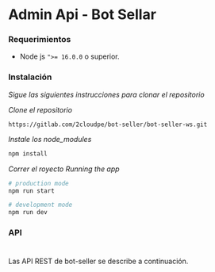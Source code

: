 # Admin Api - Bot Sellar
### Requerimientos

- Node js  `">= 16.0.0` o superior.

### Instalación

_Sigue las siguientes instrucciones para clonar el repositorio_

_Clone el repositorio_

```
https://gitlab.com/2cloudpe/bot-seller/bot-seller-ws.git
```

_Instale los node_modules_

```bash
npm install
```

_Correr el royecto Running the app_

```bash
# production mode
npm run start

# development mode
npm run dev
```

### API 
#

Las API REST de bot-seller se describe a continuación.

